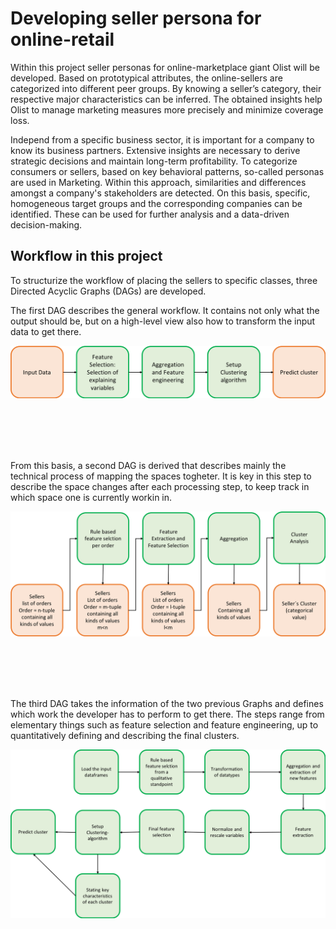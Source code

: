 # Developing seller persona for online-retail

Within this project seller personas for online-marketplace giant Olist will be developed. Based on prototypical attributes, the online-sellers are categorized into different peer groups. By knowing a seller’s category, their respective major characteristics can be inferred. The obtained insights help Olist to manage marketing measures more precisely and minimize coverage loss.


Independ from a specific business sector, it is important for a company to know its business partners. Extensive insights are necessary to derive strategic decisions and maintain long-term profitability. To categorize consumers or sellers, based on key behavioral patterns, so-called personas are used in Marketing. Within this approach, similarities and differences amongst a company's stakeholders are detected. On this basis, specific, homogeneous target groups and the corresponding companies can be identified. These can be used for further analysis and a data-driven decision-making.


## Workflow in this project
To structurize the workflow of placing the sellers to specific classes, three Directed Acyclic Graphs (DAGs) are developed.
 


The first DAG describes the general workflow. 
It contains not only what the output should be, but on a high-level view also how to transform the input data to get there.
 
![](DAG_1.png)

</br>
</br>
</br>
</br>
 
From this basis, a second DAG is derived that describes mainly the technical process of mapping the spaces togheter. 
It is key in this step to describe the space changes after each processing step, to keep track in which space one is currently workin in.
 
 
![](DAG_2.png)

</br>
</br>
</br>
</br>
 
The third DAG takes the information of the two previous Graphs and defines which work the developer has to perform to get there. 
The steps range from elementary things such as feature selection and feature engineering, up to quantitatively defining and describing the final clusters.
 
![](DAG_3.png)
